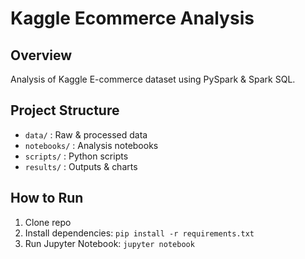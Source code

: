 # Kaggle Ecommerce Analysis

## Overview
Analysis of Kaggle E-commerce dataset using PySpark & Spark SQL.

## Project Structure
- `data/` : Raw & processed data
- `notebooks/` : Analysis notebooks
- `scripts/` : Python scripts
- `results/` : Outputs & charts

## How to Run
1. Clone repo
2. Install dependencies: `pip install -r requirements.txt`
3. Run Jupyter Notebook: `jupyter notebook`
